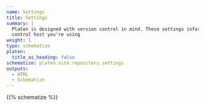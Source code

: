 ```yaml
---
name: Settings
title: Settings
summary: |
  Platen is designed with version control in mind. These settings inform Platen about the version
  control host you're using
weight: 1
type: schematize
platen:
  title_as_heading: false
schematize: platen.site.repository.settings
outputs:
  - HTML
  - Schematize
---
```


{{% schematize %}}
